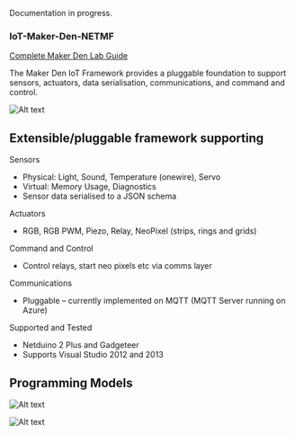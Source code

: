 Documentation in progress.


### IoT-Maker-Den-NETMF

[Complete Maker Den Lab Guide](https://github.com/MakerDen/IoT-Maker-Den-NETMF/blob/master/MakerDen/Lab%20Code/IoT%20Maker%20Den%20v2.0.pdf)

The Maker Den IoT Framework provides a pluggable foundation to support sensors, actuators, data serialisation, communications, and command and control. 


![Alt text](https://github.com/MakerDen/IoT-Maker-Den-NETMF/blob/master/MakerDen/Lab%20Code/Maker%20Den%20IoT%20Framework.jpg)


## Extensible/pluggable framework supporting

Sensors

* Physical: Light, Sound, Temperature (onewire), Servo
* Virtual: Memory Usage, Diagnostics
* Sensor data serialised to a JSON schema

Actuators

* RGB, RGB PWM, Piezo, Relay, NeoPixel (strips, rings and grids)

Command and Control

* Control relays, start neo pixels etc via comms layer

Communications
* Pluggable – currently implemented on MQTT (MQTT Server running on Azure)

Supported and Tested
* Netduino 2 Plus and Gadgeteer
* Supports Visual Studio 2012 and 2013
 

## Programming Models

![Alt text](https://github.com/MakerDen/IoT-Maker-Den-NETMF/blob/master/MakerDen/Lab%20Code/DevModel1.JPG)

![Alt text](https://github.com/MakerDen/IoT-Maker-Den-NETMF/blob/master/MakerDen/Lab%20Code/DevModel2.JPG)
